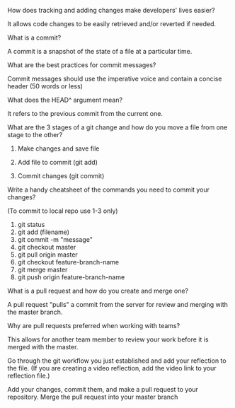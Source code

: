How does tracking and adding changes make developers' lives easier?

It allows code changes to be easily retrieved and/or reverted if needed.

What is a commit?

A commit is a snapshot of the state of a file at a particular time.

What are the best practices for commit messages?

Commit messages should use the imperative voice and contain a concise header (50 words or less)

What does the HEAD^ argument mean?

It refers to the previous commit from the current one.

What are the 3 stages of a git change and how do you move a file from one stage to the other?

1. Make changes and save file

2. Add file to commit (git add)

3. Commit changes (git commit)

Write a handy cheatsheet of the commands you need to commit your changes?

(To commit to local repo use 1-3 only)

1. git status
2. git add (filename)
3. git commit -m "message"
4. git checkout master
5. git pull origin master
6. git checkout feature-branch-name
7. git merge master
8. git push origin feature-branch-name

What is a pull request and how do you create and merge one?

A pull request "pulls" a commit from the server for review and merging with the master branch.

Why are pull requests preferred when working with teams?

This allows for another team member to review your work before it is merged with the master.

Go through the git workflow you just established and add your reflection to the file. (If you are creating a video reflection, add the video link to your reflection file.)



Add your changes, commit them, and make a pull request to your repository.
Merge the pull request into your master branch